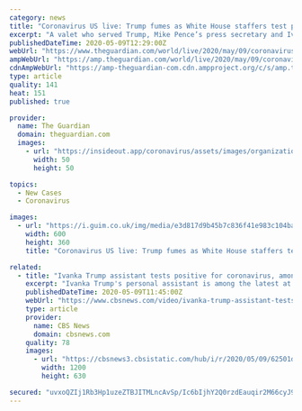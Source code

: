 ```yaml
---
category: news
title: "Coronavirus US live: Trump fumes as White House staffers test positive and death toll nears 80,000"
excerpt: "A valet who served Trump, Mike Pence’s press secretary and Ivanka Trump’s personal assistant all tested positive for coronavirus this week"
publishedDateTime: 2020-05-09T12:29:00Z
webUrl: "https://www.theguardian.com/world/live/2020/may/09/coronavirus-us-live-trump-staff-test-positive-death-toll-80000-latest-news-updates"
ampWebUrl: "https://amp.theguardian.com/world/live/2020/may/09/coronavirus-us-live-trump-staff-test-positive-death-toll-80000-latest-news-updates"
cdnAmpWebUrl: "https://amp-theguardian-com.cdn.ampproject.org/c/s/amp.theguardian.com/world/live/2020/may/09/coronavirus-us-live-trump-staff-test-positive-death-toll-80000-latest-news-updates"
type: article
quality: 141
heat: 151
published: true

provider:
  name: The Guardian
  domain: theguardian.com
  images:
    - url: "https://insideout.app/coronavirus/assets/images/organizations/theguardian.com-50x50.jpg"
      width: 50
      height: 50

topics:
  - New Cases
  - Coronavirus

images:
  - url: "https://i.guim.co.uk/img/media/e3d817d9b45b7c836f41e983c104bac0d6718dd0/0_384_5760_3456/master/5760.jpg?width=300&quality=45&auto=format&fit=max&dpr=2&s=2f1aa758f0055e03bbb2e4839e743467"
    width: 600
    height: 360
    title: "Coronavirus US live: Trump fumes as White House staffers test positive and death toll nears 80,000"

related:
  - title: "Ivanka Trump assistant tests positive for coronavirus, among other White House staff"
    excerpt: "Ivanka Trump's personal assistant is among the latest at the White House to test positive for the coronavirus. Vice President Pence's press secretary, Katie Miller, tested positive this week, as well as a White House valet."
    publishedDateTime: 2020-05-09T11:45:00Z
    webUrl: "https://www.cbsnews.com/video/ivanka-trump-assistant-tests-positive-for-coronavirus-among-other-white-house-staff/"
    type: article
    provider:
      name: CBS News
      domain: cbsnews.com
    quality: 78
    images:
      - url: "https://cbsnews3.cbsistatic.com/hub/i/r/2020/05/09/62501d6b-fbc3-4ab5-9414-3131e910028f/thumbnail/1200x630/0678a2a4b0c96cddf8a7fecb0ea5d990/cbsn-fusion-ivanka-trump-assistant-tests-positive-for-coronavirus-among-other-white-house-staff-thumbnail-481847.jpg"
        width: 1200
        height: 630

secured: "uvxoQZIj1Rb3Hp1uzeZTBJITMLncAvSp/Ic6bIjhY2Q0rzdEauqir2M66cyJ9Yxk9AK9O/Kccr8nIifqIK3YNIH3QaDzSxUdzgOHwOy+jzU8wM/x4cDV1EY4b10bEFz29+D6/VuoAWaX94Bj/dqcvAEhgEdYN6QuFqwS725/q+kj/miyi68jjivXu5HIZuVyJxk0jpdTnyGpXrr1Tskz06ASzmR4hMQm0PvxzGRclecjfcU1n/fYrkqPdswdWFUd5YT2gRZ2eu30S0hczIbqqdXNC+bRV3SC2ujVEMnygAkPvt7UlSBoDZhna5CTensyPFoSGyx5WZZTyiZOQrTKlnLV2BLh2SU/lPMzG2U3/+jH35RGQgNu55d0Av0RybAxNPS+GJYzE7Ue1FHl7WLvs8Nz7odX9bUlJJWI8DIlS/qav3klOAuVFOy6yHIyzcgsC7AiklYiLfxqr9rm9gVHmnxUb1Odgb4A5o/FFNIj5ZI=;Q1FiFG1AD3WtkGa/tGzVAA=="
---
```



